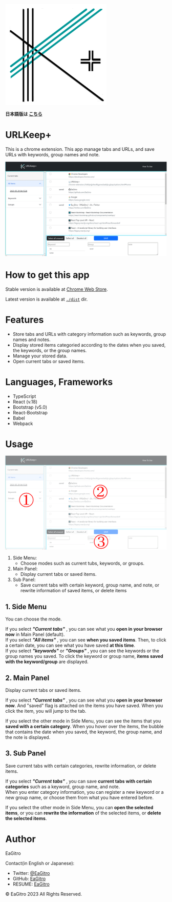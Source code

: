 <!-- title: How To Use URLKeep+ -->




![icon](./dist/icon/icon.png)
<BR>

**日本語版は [こちら](./README_jp.md)**
<BR>

# URLKeep+

This is a chrome extension.  This app manage tabs and URLs, and save URLs with keywords, group names and note.

![capture](./dist/doc/img/capture01.GIF)


# How to get this app

Stable version is available at [Chrome Web Store](https://chrome.google.com/webstore/detail/urlkeep%2B/mhjmgbgkkpikgohjidjgipahbnehkdkd).

Latest version is available at [`./dist`](/dist/) dir. 


# Features

* Store tabs and URLs with category information such as keywords, group names and notes.
* Display stored items categoried according to the dates when you saved, the keywords, or the group names.
* Manage your stored data.
* Open current tabs or saved items. 


# Languages, Frameworks
* TypeScript 
* React (v.18)
* Bootstrap (v5.0)
* React-Bootstrap
* Babel
* Webpack



# Usage

![capture02](./dist/doc/img/capture02.png)

1. Side Menu:    
    * Choose modes such as current tubs, keywords, or groups.
2. Main Panel:   
    * Display current tabs or saved items.
3. Sub Panel:    
    * Save current tabs with certain keyword, group name, and note, or rewrite information of saved items, or delete items

## 1. Side Menu

You can choose the mode. 

If you select ***"Current tabs"*** , you can see what you **open in your browser now** in Main Panel (default).   
If you select ***"All items"*** , you can see **when you saved items**. Then, to click a certain date, you can see what you have saved **at this time**.    
If you select ***"keywords"*** or ***"Groups"*** , you can see the keywords or the group names you saved. To click the keyword or group name, **items saved with the keyword/group** are displayed.   

## 2. Main Panel

Display current tabs or saved items.

If you select ***"Current tabs"*** , you can see what you **open in your browser now**. And "saved" flag is attached on the items you have saved. When you click the item, you will jump to the tab.

If you select the other mode in Side Menu, you can see the items that you **saved with a certain category**. When you hover over the items, the bubble that contains the date when you saved, the keyword, the group name, and the note is displayed.

## 3. Sub Panel

Save current tabs with certain categories, rewrite information, or delete items.

If you select ***"Current tabs"*** , you can save **current tabs with certain categories** such as a keyword, group name, and note.    
When you enter category information, you can register a new keyword or a new group name, or choose them from what you have entered before.

If you select the other mode in Side Menu, you can **open the selected items**, or you can **rewrite the information** of the selected items, or **delete the selected items**.


# Author

EaGitro 


Contact(in English or Japanese):
* Twitter: [@EaGitro](https://twitter.com/EaGitro)
* GitHub: [EaGitro](https://github.com/EaGitro)
* RESUME: [EaGitro](https://www.resume.id/ea_gitro)

© EaGitro 2023 All Rights Reserved.
